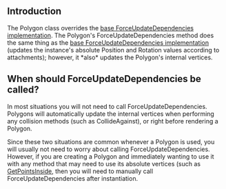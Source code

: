 ## Introduction

The Polygon class overrides the [base ForceUpdateDependencies implementation](/frb/docs/index.php?title=FlatRedBall.PositionedObject.ForceUpdateDependencies "FlatRedBall.PositionedObject.ForceUpdateDependencies"). The Polygon's ForceUpdateDependencies method does the same thing as the [base ForceUpdateDependencies implementation](/frb/docs/index.php?title=FlatRedBall.PositionedObject.ForceUpdateDependencies "FlatRedBall.PositionedObject.ForceUpdateDependencies") (updates the instance's absolute Position and Rotation values according to attachments); however, it \*also\* updates the Polygon's internal vertices.

## When should ForceUpdateDependencies be called?

In most situations you will not need to call ForceUpdateDependencies. Polygons will automatically update the internal vertices when performing any collision methods (such as CollideAgainst), or right before rendering a Polygon.

Since these two situations are common whenever a Polygon is used, you will usually not need to worry about calling ForceUpdateDependencies. However, if you are creating a Polygon and immediately wanting to use it with any method that may need to use its absolute vertices (such as [GetPointsInside](/frb/docs/index.php?title=FlatRedBall.Math.Geometry.Polygon.GetPointsInside&action=edit&redlink=1 "FlatRedBall.Math.Geometry.Polygon.GetPointsInside (page does not exist)"), then you will need to manually call ForceUpdateDependencies after instantiation.
